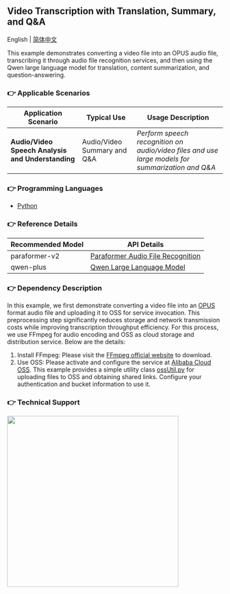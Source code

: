 [comment]: # (title and brief introduction of the sample)
## Video Transcription with Translation, Summary, and Q&A

English | [简体中文](./README.md)

This example demonstrates converting a video file into an OPUS audio file, transcribing it through audio file recognition services, and then using the Qwen large language model for translation, content summarization, and question-answering.

[comment]: # (list of scenarios of the sample)
### :point_right: Applicable Scenarios

| Application Scenario           | Typical Use | Usage Description                 |
|----------------| ----- |----------------------|
| **Audio/Video Speech Analysis and Understanding**   | Audio/Video Summary and Q&A | *Perform speech recognition on audio/video files and use large models for summarization and Q&A* |

[comment]: # (supported programming languages of the sample)
### :point_right: Programming Languages
- [Python](./python)


[comment]: # (model and interface of the sample)
### :point_right: Reference Details

| Recommended Model          | API Details                                                                                             |
|---------------|---------------------------------------------------------------------------------------------------|
| paraformer-v2 | [Paraformer Audio File Recognition](https://help.aliyun.com/zh/dashscope/developer-reference/api-details-13)|
| qwen-plus | [Qwen Large Language Model](https://help.aliyun.com/zh/model-studio/developer-reference/what-is-qwen-llm?spm=a2c4g.11186623.0.0.5dbb76776EGFHK)|

[comment]: # (dependency of the sample)
### :point_right: Dependency Description

In this example, we first demonstrate converting a video file into an [OPUS](https://opus-codec.org/) format audio file and uploading it to OSS for service invocation. This preprocessing step significantly reduces storage and network transmission costs while improving transcription throughput efficiency. For this process, we use FFmpeg for audio encoding and OSS as cloud storage and distribution service. Below are the details:

1. Install FFmpeg: Please visit the [FFmpeg official website](https://www.ffmpeg.org/download.html) to download.
2. Use OSS: Please activate and configure the service at [Alibaba Cloud OSS](https://help.aliyun.com/zh/oss/getting-started/getting-started-with-oss). This example provides a simple utility class [ossUtil.py](./python/ossUtil.py) for uploading files to OSS and obtaining shared links. Configure your authentication and bucket information to use it.

[comment]: # (technical support of the sample)
### :point_right: Technical Support
<img src="https://dashscope.oss-cn-beijing.aliyuncs.com/samples/audio/group-en.png" width="400"/>
